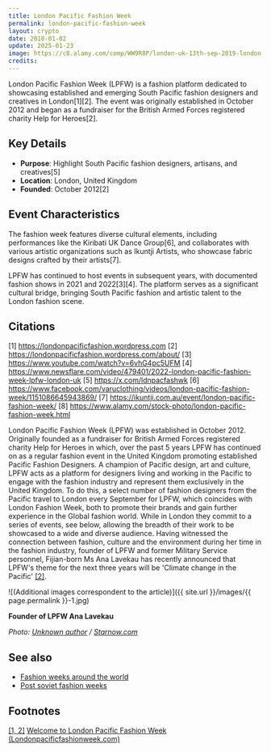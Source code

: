 ```yaml
---
title: London Pacific Fashion Week
permalink: london-pacific-fashion-week
layout: crypto
date: 2018-01-02
update: 2025-01-23
image: https://c8.alamy.com/comp/WW9R8P/london-uk-13th-sep-2019-london-pacific-fashion-week-2019-showcases-it-lastest-collection-to-fights-climate-change-with-materials-from-tree-plant-and-leaves-at-royal-horseguards-hotel-on-13-september-2019-london-uk-credit-picture-capitalalamy-live-news-WW9R8P.jpg
credits:
---
```


London Pacific Fashion Week (LPFW) is a fashion platform dedicated to showcasing established and emerging South Pacific fashion designers and creatives in London[1][2]. The event was originally established in October 2012 and began as a fundraiser for the British Armed Forces registered charity Help for Heroes[2].

## Key Details

- **Purpose**: Highlight South Pacific fashion designers, artisans, and creatives[5]
- **Location**: London, United Kingdom
- **Founded**: October 2012[2]

## Event Characteristics

The fashion week features diverse cultural elements, including performances like the Kiribati UK Dance Group[6], and collaborates with various artistic organizations such as Ikuntji Artists, who showcase fabric designs crafted by their artists[7].

LPFW has continued to host events in subsequent years, with documented fashion shows in 2021 and 2022[3][4]. The platform serves as a significant cultural bridge, bringing South Pacific fashion and artistic talent to the London fashion scene.

## Citations

[1] https://londonpacificfashion.wordpress.com
[2] https://londonpacificfashion.wordpress.com/about/
[3] https://www.youtube.com/watch?v=6vhG4pc5UFM
[4] https://www.newsflare.com/video/479401/2022-london-pacific-fashion-week-lpfw-london-uk
[5] https://x.com/ldnpacfashwk
[6] https://www.facebook.com/varuclothing/videos/london-pacific-fashion-week/1151086645943869/
[7] https://ikuntji.com.au/event/london-pacific-fashion-week/
[8] https://www.alamy.com/stock-photo/london-pacific-fashion-week.html


London Pacific Fashion Week (LPFW) was established in October 2012. Originally founded as a fundraiser for British Armed Forces registered charity Help for Heroes in which, over the past 5 years LPFW has continued on as a regular fashion event in the United Kingdom promoting established Pacific Fashion Designers. A champion of Pacific design, art and culture, LPFW acts as a platform for designers living and working in the Pacific to engage with the fashion industry and represent them exclusively in the United Kingdom. To do this, a select number of fashion designers from the Pacific travel to London every September for LPFW, which coincides with London Fashion Week, both to promote their brands and gain further experience in the Global fashion world. While in London they commit to a series of events, see below, allowing the breadth of their work to be showcased to a wide and diverse audience. Having witnessed the connection between fashion, culture and the environment during her time in the fashion industry, founder of LPFW and former Military Service personnel, Fijian-born Ms Ana Lavekau has recently announced that LPFW's theme for the next three years will be 'Climate change in the Pacific' <span id="a2">[\[2\]](#f2)</span>.

![(Additional images correspondent to the article)]({{ site.url }}/images/{{ page.permalink }}-1.jpg)

**Founder of LPFW Ana Lavekau**

*Photo: [Unknown author](https://www.starnow.com/analavekau/photos/9925768) / [Starnow.com](https://www.starnow.com/analavekau/photos/9925768)*                      

## See also

+ [Fashion weeks around the world](fashion-weeks-around-the-world)
+ [Post soviet fashion weeks](post-soviet-fashion-weeks)

## Footnotes

[[1, 2]](#a2) <span id="f2"></span> [Welcome to London Pacific Fashion Week (Londonpacificfashionweek.com)](https://londonpacificfashionweek.com)
